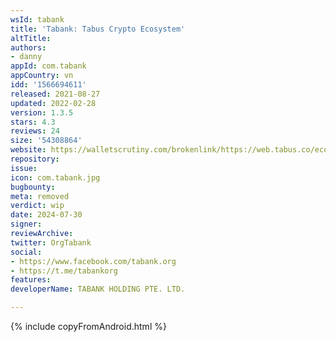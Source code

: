 ```yaml
---
wsId: tabank
title: 'Tabank: Tabus Crypto Ecosystem'
altTitle: 
authors:
- danny
appId: com.tabank
appCountry: vn
idd: '1566694611'
released: 2021-08-27
updated: 2022-02-28
version: 1.3.5
stars: 4.3
reviews: 24
size: '54308864'
website: https://walletscrutiny.com/brokenlink/https://web.tabus.co/ecommerce
repository: 
issue: 
icon: com.tabank.jpg
bugbounty: 
meta: removed
verdict: wip
date: 2024-07-30
signer: 
reviewArchive: 
twitter: OrgTabank
social:
- https://www.facebook.com/tabank.org
- https://t.me/tabankorg
features: 
developerName: TABANK HOLDING PTE. LTD.

---
```


{% include copyFromAndroid.html %}
